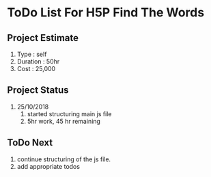 # ToDo List For H5P Find The Words

## Project Estimate
1. Type : self
2. Duration : 50hr
3. Cost : 25,000

## Project Status

1. 25/10/2018
    1. started structuring main js file
    2. 5hr work, 45 hr remaining

## ToDo Next

1. continue structuring of the js file.
2. add appropriate todos 
